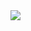 

<p1 align="center">
  <img src="https://github.com/GidonAniz/coupon-system-front-react/blob/main/coupon_system_app_3.gif">
</p1>
